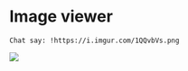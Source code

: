 
# Image viewer
```
Chat say: !https://i.imgur.com/1QQvbVs.png
```
<img src="https://i.imgur.com/knbHTjF.jpeg">

    
 

